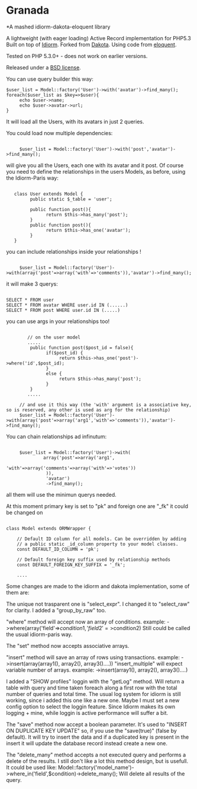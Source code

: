 Granada
======

*A mashed idiorm-dakota-eloquent library

A lightweight (with eager loading) Active Record implementation for PHP5.3
Built on top of [Idiorm](http://github.com/j4mie/idiorm/).
Forked from [Dakota](http://github.com/powerpak/dakota/).
Using code from [eloquent](https://github.com/taylorotwell/eloquent/).

Tested on PHP 5.3.0+ - does not work on earlier versions.

Released under a [BSD license](http://en.wikipedia.org/wiki/BSD_licenses).


You can use query builder this way:

<pre><code>$user_list = Model::factory('User')->with('avatar')->find_many();
foreach($user_list as $key=>$user){
     echo $user->name;
     echo $user->avatar->url;
}</code></pre>

It will load all the Users, with its avatars in just 2 queries.


You could load now multiple dependencies:
<pre><code>
     $user_list = Model::factory('User')->with('post','avatar')->find_many();
</code></pre>
will give you all the Users, each one with its avatar and it post. Of course you need to define the relationships in the users Models, as before, using the Idiorm-Paris way:
<pre><code>
   class User extends Model {
         public static $_table = 'user';
          
         public function post(){
               return $this->has_many('post');
         }
         public function post(){
               return $this->has_one('avatar');
         }
   }
</code></pre>

you can include relationships inside your relationships !
<pre><code>
     $user_list = Model::factory('User')->with(array('post'=>array('with'=>'comments')),'avatar')->find_many();
</code></pre>


it will make 3 querys:
<pre><code>
SELECT * FROM user 
SELECT * FROM avatar WHERE user.id IN (......)
SELECT * FROM post WHERE user.id IN (.....)
</code></pre>

you can use args in your relationships too!
<pre><code>
        // on the user model
        .....
         public function post($post_id = false){
               if($post_id) {
                    return $this->has_one('post')->where('id',$post_id);
               }
               else {
                    return $this->has_many('post');
               }
         }
        .....      

     // and use it this way (the 'with' argument is a associative key, so is reserved, any other is used as arg for the relationship)
     $user_list = Model::factory('User')->with(array('post'=>array('arg1','with'=>'comments')),'avatar')->find_many();
</code></pre>

You can chain relationships ad infinutum:
<pre><code>
     $user_list = Model::factory('User')->with(
              array('post'=>array('arg1',
                      'with'=>array('comments'=>array('with'=>'votes'))
               )),
               'avatar')
               ->find_many();
</code></pre>
all them will use the minimun querys needed.





At this moment primary key is set to "pk" and foreign one are "_fk" it could be changed on 
<pre><code>
class Model extends ORMWrapper {
    
    // Default ID column for all models. Can be overridden by adding
    // a public static _id_column property to your model classes.
    const DEFAULT_ID_COLUMN = 'pk';

    // Default foreign key suffix used by relationship methods
    const DEFAULT_FOREIGN_KEY_SUFFIX = '_fk';
    
    ....
</code></pre>


Some changes are made to the idiorm and dakota implementation, some of them are:


The unique not trasparent one is "select_expr". I changed it to "select_raw" for clarity. I added a "group_by_raw" too.

"where" method will accept now an array of conditions. example: ->where(array('field'=>$condition1, 'field2'=>$condition2)
Still could be called the usual idiorm-paris way.

The "set" method now accepts associative arrays.

"insert" method will save an array of rows using transactions. example: ->insert(array(array1(), array2(), array3()....))
"insert_multiple" will expect variable number of arrays. example: ->insert(array1(), array2(), array3()....)

I added a "SHOW profiles" loggin with the "getLog" method. Will return a table with query and time taken foreach along a first row with the total number of queries and total time. The usual log system for idiorm is still working, since i added this one like a new one. Maybe I must set a new config option to select the loggin feature. Since Idiorm makes its own logging + mine, while loggin is active performance will suffer a bit.

The "save" method now accept a boolean parameter. It's used to "INSERT ON DUPLICATE KEY UPDATE" so, if you use the "save(true)" (false by default). It will try to insert the data and if a duplicated key is present in the insert it will update the database record instead create a new one.

The "delete_many" method accepts a not executed query and performs a delete of the results. I still don't like a lot this method design, but is usefull. It could be used like: Model::factory('model_name')->where_in('field',$condition)->delete_many(); Will delete all results of the query.

